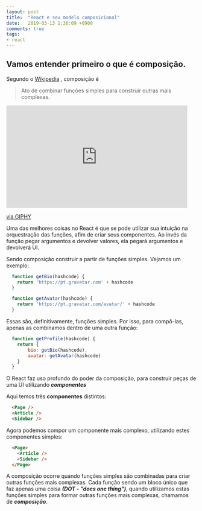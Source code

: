 ```yaml
---
layout: post
title:  "React e seu modelo composicional"
date:   2019-03-13 1:30:09 +0900
comments: true
tags:
- react
---
```


## Vamos entender primeiro o que é composição.

Segundo o [Wikipedia](https://en.wikipedia.org/wiki/Function_composition_(computer_science)) , composição é

> Ato de combinar funções simples para construir outras mais complexas.

<iframe src="https://giphy.com/embed/RIWR3fxTcLys7jnKSW" width="480" height="272" frameBorder="0" class="giphy-embed" allowFullScreen></iframe><p><a href="https://giphy.com/gifs/people-business-join-RIWR3fxTcLys7jnKSW">via GIPHY</a></p>


Uma das melhores coisas  no React é que se pode utilizar sua intuição na orquestração das funções, afim de criar seus componentes.
Ao invés da função pegar argumentos e devolver valores, ela pegará argumentos e devolverá UI.

Sendo composição construir a partir de funções simples. Vejamos um exemplo:

```javascript
  function getBio(hashcode) {
    return 'https://pt.gravatar.com' + hashcode
  }

```

```javascript
  function getAvatar(hashcode) {
    return 'https://pt.gravatar.com/avatar/' + hashcode
  }

```

Essas são, definitivamente, funções simples. Por isso, para compô-las, apenas as combinamos dentro de uma outra função:


```javascript
  function getProfile(hashcode) {
    return {
        bio: getBio(hashcode),
        avatar: getAvatar(hashcode)
    }
  }

```

O React faz uso profundo do poder da composição, para construir peças de uma UI utilizando ***componentes***

Aqui temos três **componentes** distintos:

```html
  <Page />
  <Article />
  <Sidebar />
```

Agora podemos compor um componente mais complexo, utilizando estes componentes simples:

```html
  <Page>
    <Article />
    <Sidebar />
  </Page>  
```

A composição ocorre quando funções simples são combinadas para criar outras funções mais complexas.
Cada função sendo um bloco único que faz apenas uma coisa ***(DOT - "does one thing")***, quando utilizamos estas funções simples para formar outras funções mais complexas, chamamos de ***composição***.
